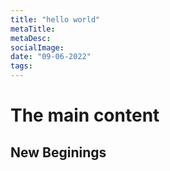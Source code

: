```yaml
---
title: "hello world"
metaTitle:
metaDesc:
socialImage:
date: "09-06-2022"
tags:
---
```


# The main content

## New Beginings
